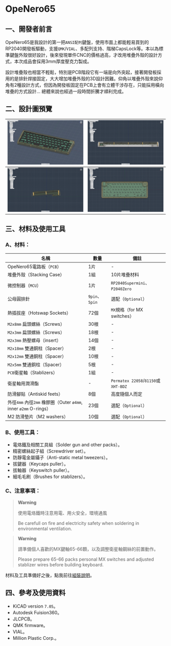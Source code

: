 # OpeNero65




## 一、開發者前言

OpeNero65是我設計的第一把`ANSI配列`鍵盤，使用市面上都能輕易買到的RP2040開發板驅動，支援`QMK`/`VIAL`、多配列支持、階梯CapsLock等。本以為標準鍵盤外殼很好設計，後來發現單件CNC的價格過高，才改用堆疊外殼的設計方式，本次成品會採用3mm厚度壓克力製成。

設計堆疊殼也相當不輕鬆，特別是PCB階段它有一端是向外突起，接著開發板採用的是排針焊接固定，大大增加堆疊外殼的3D設計困難。仰角以堆疊外殼來說仰角有2種設計方式，但因為開發板固定在PCB上會有立體干涉存在，只能採用橫向堆疊的方式設計... 總體來說也經過一段時間折騰才順利完成。

## 二、設計圖預覽

|![](pic/info0.png)|![](pic/info1.png)|
|---|---|
|![](pic/info2.png)|![](pic/info3.png)|

## 三、材料及使用工具

### A、材料：

|名稱|數量|備註|
|---|---|---|
|OpeNero65電路板（`PCB`）|1片|-|
|堆疊外殼（Stacking Case）|1組|10片堆疊材料|
|微控制器（`MCU`）|1片|`RP2040Supermini`、`P2040Zero`|
|公母圓排針|`9pin`、`5pin`|選配（`Optional`）|
|熱插拔座（Hotswap Sockets）|72個|`MX`規格（for MX switches）|
|`M2x8mm` 扁頭螺絲（Screws）|30根|-|
|`M2x3mm` 扁頭螺絲（Screws）|18根|-|
|`M2x3mm` 熱壓螺母（insert）|14個|-|
|`M2x18mm` 雙通銅柱（Spacer）|2根|-|
|`M2x12mm` 雙通銅柱（Spacer）|10根|-|
|`M2x5mm` 雙通銅柱（Spacer）|5根|-|
|`PCB`衛星軸（Stablizers）|1組|-|
|衛星軸用潤滑酯|-|`Permatex 22058`/`81150`或`XHT-BDZ`|
|防滑腳貼（Antiskid feets）|8個|高度隨個人而定|
|外徑`4mm` 內徑`2mm` 橡膠圈（Outer `ø4mm`, inner `ø2mm` O-rings）|23個|選配（`Optional`）|
|M2 防滑墊片（M2 washers）|10個|選配（`Optional`）|

### B、使用工具：

- 電烙鐵及相關工具組（Solder gun and other packs）。
- 精密螺絲起子組（Screwdriver set）。
- 防靜電金屬鑷子（Anti-static metal tweezers）。
- 拔鍵器（Keycaps puller）。
- 拔軸器（Keyswitch puller）。
- 細毛毛刷（Brushes for stablizers）。

### C、注意事項：

> **Warning**
>
> 使用電烙鐵時注意用電、用火安全，環境通風
> 
> Be carefull on fire and electricity safety when soldering in environmental ventilation.

> **Warning**
>
> 請準備個人喜歡的MX鍵軸65-66顆，以及調整衛星軸鋼絲的前置動作。
> 
> Please prepare 65-66 packs personal MX switches and adjusted stablizer wires before building keyboard.

材料及工具準備好之後，點我前往[組裝說明](guide.md)。

## 四、參考及使用資料
- KiCAD version `7.05`。
- Autodesk Fuision360。
- JLCPCB。
- QMK firmware。
- VIAL。
- Million Plastic Corp.。
